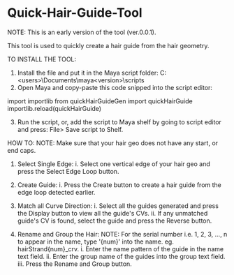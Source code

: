 # Quick-Hair-Guide-Tool
NOTE: This is an early version of the tool (ver.0.0.1). 

This tool is used to quickly create a hair guide from the hair geometry.

TO INSTALL THE TOOL:
1. Install the file and put it in the Maya script folder: C:\<users>\Documents\maya\<version>\scripts
2. Open Maya and copy-paste this code snipped into the script editor:

import importlib
from quickHairGuideGen import quickHairGuide
importlib.reload(quickHairGuide)

3. Run the script, or, add the script to Maya shelf by going to script editor and press: File> Save script to Shelf.

HOW TO:
NOTE: Make sure that your hair geo does not have any start, or end caps.
1. Select Single Edge:
   i. Select one vertical edge of your hair geo and press the Select Edge Loop button.
   
2. Create Guide:
   i. Press the Create button to create a hair guide from the edge loop detected earlier.
   
3. Match all Curve Direction:
   i. Select all the guides generated and press the Display button to view all the guide's CVs.
   ii. If any unmatched guide's CV is found, select the guide and press the Reverse button.
   
5. Rename and Group the Hair:
   NOTE: For the serial number i.e. 1, 2, 3, ..., n to appear in the name, type '{num}' into the name. eg. hairStrand{num}_crv.
   i. Enter the name pattern of the guide in the name text field.
   ii.   Enter the group name of the guides into the group text field.
   iii. Press the Rename and Group button. 
